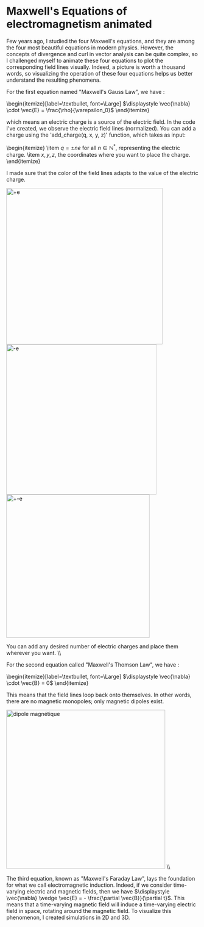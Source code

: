 # Maxwell's Equations of electromagnetism animated
Few years ago, I studied the four Maxwell's equations, and they are among the four most beautiful equations in modern physics. However, the concepts of divergence and curl in vector analysis can be quite complex, so I challenged myself to animate these four equations to plot the corresponding field lines visually. Indeed, a picture is worth a thousand words, so visualizing the operation of these four equations helps us better understand the resulting phenomena.

For the first equation named "Maxwell's Gauss Law", we have :

\begin{itemize}[label=\textbullet, font=\Large]
    $\displaystyle \vec{\nabla} \cdot \vec{E} = \frac{\rho}{\varepsilon_0}$
\end{itemize}


which means an electric charge is a source of the electric field.
In the code I've created, we observe the electric field lines (normalized). You can add a charge using the 'add_charge(q, x, y, z)' function, which takes as input:

\begin{itemize}
    \item $q = {\pm n e}$ for all $n \in \mathbb{N}^*$, representing the electric charge.
    \item $x, y, z$, the coordinates where you want to place the charge.
\end{itemize}

I made sure that the color of the field lines adapts to the value of the electric charge.


<img width="410" alt="+e" src="https://github.com/HugoGW/Maxwells_Equations/assets/140922475/10f034dd-84b5-48f8-934d-cbaad4456c98"> 
<img width="394" alt="-e" src="https://github.com/HugoGW/Maxwells_Equations/assets/140922475/eefad147-c3a0-4ade-a508-a1f3b1e950ed">
<img width="376" alt="+-e" src="https://github.com/HugoGW/Maxwells_Equations/assets/140922475/99fa5c16-c02d-4f7e-bc21-5b1e622fd9ca">

You can add any desired number of electric charges and place them wherever you want. \\\\



For the second equation called "Maxwell's Thomson Law", we have :

\begin{itemize}[label=\textbullet, font=\Large]
    $\displaystyle \vec{\nabla} \cdot \vec{B} = 0$
\end{itemize}


This means that the field lines loop back onto themselves. In other words, there are no magnetic monopoles; only magnetic dipoles exist.

<img width="417" alt="dipole magnétique" src="https://github.com/HugoGW/Maxwells_Equations/assets/140922475/2eaafa07-026a-43ed-9feb-28c9b708893a"> \\\\


The third equation, known as "Maxwell's Faraday Law", lays the foundation for what we call electromagnetic induction. Indeed, if we consider time-varying electric and magnetic fields, then we have $\displaystyle \vec{\nabla} \wedge \vec{E} = - \frac{\partial \vec{B}}{\partial t}$. This means that a time-varying magnetic field will induce a time-varying electric field in space, rotating around the magnetic field. To visualize this phenomenon, I created simulations in 2D and 3D.

